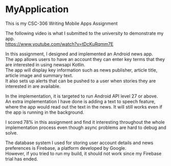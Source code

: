 # MyApplication
 This is my CSC-306 Writing Mobile Apps Assignment  
  
The following video is what I submitted to the university to demonstrate my app.  
https://www.youtube.com/watch?v=tDcKuRqmm7E  

In this assignment, I designed and implemented an Android news app.  
The app allows users to have an account they can enter key terms that they are interested in using newsapi Kotlin.  
The app will display key information such as news publisher, article title, article image and summary text.  
It also sets up alerts that can be pushed to a user when stories they are interested in are available.  

In the implementation, it is targeted to run Android API level 27 or above.  
An extra implementation I have done is adding a text to speech feature, where the app would read out the text in the news. It will still works even if the app is running in the background.  

I scored 78% in this assignment and find it interesting throughout the whole implementation process even though async problems are hard to debug and solve.  

The database system I used for storing user account details and news preferences is Firebase, a platform developed by Google.  
However, if you tried to run my build, it should not work since my Firebase trial has ended. 

